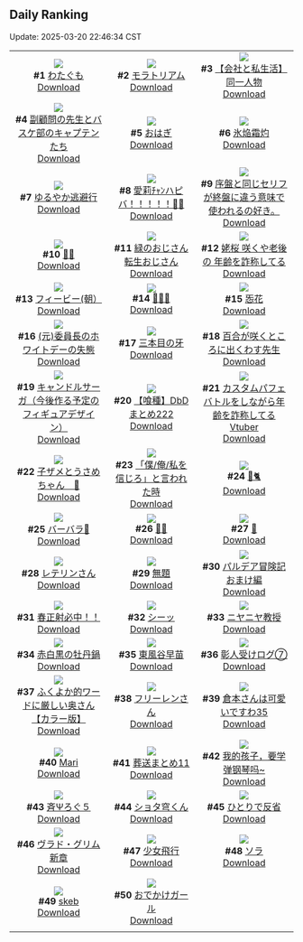 ## Daily Ranking
Update: 2025-03-20 22:46:34 CST

|      |      |      |
| :----: | :----: | :----: |
| ![](https://i.pixiv.re/c/240x480/img-master/img/2025/03/18/00/00/02/128327182_p0_master1200.jpg)<br>**#1** [わたぐも](https://www.pixiv.net/artworks/128327182)<br>[Download](https://i.pixiv.re/img-original/img/2025/03/18/00/00/02/128327182_p0.jpg) | ![](https://i.pixiv.re/c/240x480/img-master/img/2025/03/18/00/00/01/128327174_p0_master1200.jpg)<br>**#2** [モラトリアム](https://www.pixiv.net/artworks/128327174)<br>[Download](https://i.pixiv.re/img-original/img/2025/03/18/00/00/01/128327174_p0.jpg) | ![](https://i.pixiv.re/c/240x480/img-master/img/2025/03/18/12/00/19/128339916_p0_master1200.jpg)<br>**#3** [【会社と私生活】同一人物](https://www.pixiv.net/artworks/128339916)<br>[Download](https://i.pixiv.re/img-original/img/2025/03/18/12/00/19/128339916_p0.jpg) |
| ![](https://i.pixiv.re/c/240x480/img-master/img/2025/03/18/20/41/37/128351924_p0_master1200.jpg)<br>**#4** [副顧問の先生とバスケ部のキャプテンたち](https://www.pixiv.net/artworks/128351924)<br>[Download](https://i.pixiv.re/img-original/img/2025/03/18/20/41/37/128351924_p0.jpg) | ![](https://i.pixiv.re/c/240x480/img-master/img/2025/03/18/20/30/01/128351508_p0_master1200.jpg)<br>**#5** [おはぎ](https://www.pixiv.net/artworks/128351508)<br>[Download](https://i.pixiv.re/img-original/img/2025/03/18/20/30/01/128351508_p0.png) | ![](https://i.pixiv.re/c/240x480/img-master/img/2025/03/19/00/00/22/128359794_p0_master1200.jpg)<br>**#6** [氷焔霜灼](https://www.pixiv.net/artworks/128359794)<br>[Download](https://i.pixiv.re/img-original/img/2025/03/19/00/00/22/128359794_p0.jpg) |
| ![](https://i.pixiv.re/c/240x480/img-master/img/2025/03/18/16/44/32/128345038_p0_master1200.jpg)<br>**#7** [ゆるやか逃避行](https://www.pixiv.net/artworks/128345038)<br>[Download](https://i.pixiv.re/img-original/img/2025/03/18/16/44/32/128345038_p0.jpg) | ![](https://i.pixiv.re/c/240x480/img-master/img/2025/03/19/00/00/05/128359689_p0_master1200.jpg)<br>**#8** [愛莉ﾁｬﾝハピバ！！！！！🎂🎉](https://www.pixiv.net/artworks/128359689)<br>[Download](https://i.pixiv.re/img-original/img/2025/03/19/00/00/05/128359689_p0.jpg) | ![](https://i.pixiv.re/c/240x480/img-master/img/2025/03/19/21/37/39/128382663_p0_master1200.jpg)<br>**#9** [序盤と同じセリフが終盤に違う意味で使われるの好き。](https://www.pixiv.net/artworks/128382663)<br>[Download](https://i.pixiv.re/img-original/img/2025/03/19/21/37/39/128382663_p0.jpg) |
| ![](https://i.pixiv.re/c/240x480/img-master/img/2025/03/18/00/00/12/128327253_p0_master1200.jpg)<br>**#10** [🤍💜](https://www.pixiv.net/artworks/128327253)<br>[Download](https://i.pixiv.re/img-original/img/2025/03/18/00/00/12/128327253_p0.png) | ![](https://i.pixiv.re/c/240x480/img-master/img/2025/03/18/23/21/46/128358205_p0_master1200.jpg)<br>**#11** [緑のおじさん転生おじさん](https://www.pixiv.net/artworks/128358205)<br>[Download](https://i.pixiv.re/img-original/img/2025/03/18/23/21/46/128358205_p0.jpg) | ![](https://i.pixiv.re/c/240x480/img-master/img/2025/03/18/21/00/25/128352644_p0_master1200.jpg)<br>**#12** [姥桜 咲くや老後の 年齢を詐称してる](https://www.pixiv.net/artworks/128352644)<br>[Download](https://i.pixiv.re/img-original/img/2025/03/18/21/00/25/128352644_p0.png) |
| ![](https://i.pixiv.re/c/240x480/img-master/img/2025/03/18/00/00/10/128327233_p0_master1200.jpg)<br>**#13** [フィービー(朝）](https://www.pixiv.net/artworks/128327233)<br>[Download](https://i.pixiv.re/img-original/img/2025/03/18/00/00/10/128327233_p0.jpg) | ![](https://i.pixiv.re/c/240x480/img-master/img/2025/03/19/00/09/38/128360429_p0_master1200.jpg)<br>**#14** [💚🤍🫧](https://www.pixiv.net/artworks/128360429)<br>[Download](https://i.pixiv.re/img-original/img/2025/03/19/00/09/38/128360429_p0.png) | ![](https://i.pixiv.re/c/240x480/img-master/img/2025/03/19/20/32/27/128361198_p0_master1200.jpg)<br>**#15** [㤅花](https://www.pixiv.net/artworks/128361198)<br>[Download](https://i.pixiv.re/img-original/img/2025/03/19/20/32/27/128361198_p0.png) |
| ![](https://i.pixiv.re/c/240x480/img-master/img/2025/03/19/17/58/06/128379487_p0_master1200.jpg)<br>**#16** [(元)委員長のホワイトデーの失態](https://www.pixiv.net/artworks/128379487)<br>[Download](https://i.pixiv.re/img-original/img/2025/03/19/17/58/06/128379487_p0.jpg) | ![](https://i.pixiv.re/c/240x480/img-master/img/2025/03/19/00/00/18/128359772_p0_master1200.jpg)<br>**#17** [三本目の牙](https://www.pixiv.net/artworks/128359772)<br>[Download](https://i.pixiv.re/img-original/img/2025/03/19/00/00/18/128359772_p0.jpg) | ![](https://i.pixiv.re/c/240x480/img-master/img/2025/03/19/21/09/06/128385776_p0_master1200.jpg)<br>**#18** [百合が咲くところに出くわす先生](https://www.pixiv.net/artworks/128385776)<br>[Download](https://i.pixiv.re/img-original/img/2025/03/19/21/09/06/128385776_p0.jpg) |
| ![](https://i.pixiv.re/c/240x480/img-master/img/2025/03/19/00/00/26/128359809_p0_master1200.jpg)<br>**#19** [キャンドルサーガ（今後作る予定のフィギュアデザイン）](https://www.pixiv.net/artworks/128359809)<br>[Download](https://i.pixiv.re/img-original/img/2025/03/19/00/00/26/128359809_p0.jpg) | ![](https://i.pixiv.re/c/240x480/img-master/img/2025/03/20/18/14/53/128378713_p0_master1200.jpg)<br>**#20** [【喰種】DbDまとめ222](https://www.pixiv.net/artworks/128378713)<br>[Download](https://i.pixiv.re/img-original/img/2025/03/20/18/14/53/128378713_p0.png) | ![](https://i.pixiv.re/c/240x480/img-master/img/2025/03/19/21/04/00/128385586_p0_master1200.jpg)<br>**#21** [カスタムパフェバトルをしながら年齢を詐称してるVtuber](https://www.pixiv.net/artworks/128385586)<br>[Download](https://i.pixiv.re/img-original/img/2025/03/19/21/04/00/128385586_p0.png) |
| ![](https://i.pixiv.re/c/240x480/img-master/img/2025/03/18/00/40/23/128329075_p0_master1200.jpg)<br>**#22** [子ザメとうさめちゃん　🤧](https://www.pixiv.net/artworks/128329075)<br>[Download](https://i.pixiv.re/img-original/img/2025/03/18/00/40/23/128329075_p0.jpg) | ![](https://i.pixiv.re/c/240x480/img-master/img/2025/03/18/01/02/02/128329777_p0_master1200.jpg)<br>**#23** [「僕/俺/私を信じろ」と言われた時](https://www.pixiv.net/artworks/128329777)<br>[Download](https://i.pixiv.re/img-original/img/2025/03/18/01/02/02/128329777_p0.jpg) | ![](https://i.pixiv.re/c/240x480/img-master/img/2025/03/18/00/12/29/128328091_p0_master1200.jpg)<br>**#24** [🦊🐈](https://www.pixiv.net/artworks/128328091)<br>[Download](https://i.pixiv.re/img-original/img/2025/03/18/00/12/29/128328091_p0.jpg) |
| ![](https://i.pixiv.re/c/240x480/img-master/img/2025/03/18/01/02/39/128329796_p0_master1200.jpg)<br>**#25** [バーバラ🎨](https://www.pixiv.net/artworks/128329796)<br>[Download](https://i.pixiv.re/img-original/img/2025/03/18/01/02/39/128329796_p0.jpg) | ![](https://i.pixiv.re/c/240x480/img-master/img/2025/03/19/00/00/11/128359728_p0_master1200.jpg)<br>**#26** [🤍🩵](https://www.pixiv.net/artworks/128359728)<br>[Download](https://i.pixiv.re/img-original/img/2025/03/19/00/00/11/128359728_p0.png) | ![](https://i.pixiv.re/c/240x480/img-master/img/2025/03/19/01/41/06/128363319_p0_master1200.jpg)<br>**#27** [💛](https://www.pixiv.net/artworks/128363319)<br>[Download](https://i.pixiv.re/img-original/img/2025/03/19/01/41/06/128363319_p0.jpg) |
| ![](https://i.pixiv.re/c/240x480/img-master/img/2025/03/19/16/58/50/128378150_p0_master1200.jpg)<br>**#28** [レテリンさん](https://www.pixiv.net/artworks/128378150)<br>[Download](https://i.pixiv.re/img-original/img/2025/03/19/16/58/50/128378150_p0.png) | ![](https://i.pixiv.re/c/240x480/img-master/img/2025/03/18/00/16/05/128328228_p0_master1200.jpg)<br>**#29** [無題](https://www.pixiv.net/artworks/128328228)<br>[Download](https://i.pixiv.re/img-original/img/2025/03/18/00/16/05/128328228_p0.png) | ![](https://i.pixiv.re/c/240x480/img-master/img/2025/03/18/21/48/18/128354471_p0_master1200.jpg)<br>**#30** [パルデア冒険記 おまけ編](https://www.pixiv.net/artworks/128354471)<br>[Download](https://i.pixiv.re/img-original/img/2025/03/18/21/48/18/128354471_p0.jpg) |
| ![](https://i.pixiv.re/c/240x480/img-master/img/2025/03/18/21/08/36/128352995_p0_master1200.jpg)<br>**#31** [春正射必中！！](https://www.pixiv.net/artworks/128352995)<br>[Download](https://i.pixiv.re/img-original/img/2025/03/18/21/08/36/128352995_p0.jpg) | ![](https://i.pixiv.re/c/240x480/img-master/img/2025/03/19/00/30/04/128361196_p0_master1200.jpg)<br>**#32** [シーッ](https://www.pixiv.net/artworks/128361196)<br>[Download](https://i.pixiv.re/img-original/img/2025/03/19/00/30/04/128361196_p0.jpg) | ![](https://i.pixiv.re/c/240x480/img-master/img/2025/03/18/17/38/12/128346197_p0_master1200.jpg)<br>**#33** [ニヤニヤ教授](https://www.pixiv.net/artworks/128346197)<br>[Download](https://i.pixiv.re/img-original/img/2025/03/18/17/38/12/128346197_p0.png) |
| ![](https://i.pixiv.re/c/240x480/img-master/img/2025/03/18/19/17/06/128349170_p0_master1200.jpg)<br>**#34** [赤白黒の牡丹鍋](https://www.pixiv.net/artworks/128349170)<br>[Download](https://i.pixiv.re/img-original/img/2025/03/18/19/17/06/128349170_p0.jpg) | ![](https://i.pixiv.re/c/240x480/img-master/img/2025/03/18/00/36/32/128328956_p0_master1200.jpg)<br>**#35** [東風谷早苗](https://www.pixiv.net/artworks/128328956)<br>[Download](https://i.pixiv.re/img-original/img/2025/03/18/00/36/32/128328956_p0.jpg) | ![](https://i.pixiv.re/c/240x480/img-master/img/2025/03/18/20/46/46/128352096_p0_master1200.jpg)<br>**#36** [彰人受けログ⑦](https://www.pixiv.net/artworks/128352096)<br>[Download](https://i.pixiv.re/img-original/img/2025/03/18/20/46/46/128352096_p0.jpg) |
| ![](https://i.pixiv.re/c/240x480/img-master/img/2025/03/18/00/03/09/128327596_p0_master1200.jpg)<br>**#37** [ふくよか的ワードに厳しい奥さん【カラー版】](https://www.pixiv.net/artworks/128327596)<br>[Download](https://i.pixiv.re/img-original/img/2025/03/18/00/03/09/128327596_p0.jpg) | ![](https://i.pixiv.re/c/240x480/img-master/img/2025/03/19/00/04/57/128360200_p0_master1200.jpg)<br>**#38** [フリーレンさん](https://www.pixiv.net/artworks/128360200)<br>[Download](https://i.pixiv.re/img-original/img/2025/03/19/00/04/57/128360200_p0.png) | ![](https://i.pixiv.re/c/240x480/img-master/img/2025/03/18/10/56/31/128338784_p0_master1200.jpg)<br>**#39** [倉本さんは可愛いですわ35](https://www.pixiv.net/artworks/128338784)<br>[Download](https://i.pixiv.re/img-original/img/2025/03/18/10/56/31/128338784_p0.jpg) |
| ![](https://i.pixiv.re/c/240x480/img-master/img/2025/03/18/00/07/19/128327870_p0_master1200.jpg)<br>**#40** [Mari](https://www.pixiv.net/artworks/128327870)<br>[Download](https://i.pixiv.re/img-original/img/2025/03/18/00/07/19/128327870_p0.png) | ![](https://i.pixiv.re/c/240x480/img-master/img/2025/03/18/20/01/55/128350665_p0_master1200.jpg)<br>**#41** [葬送まとめ11](https://www.pixiv.net/artworks/128350665)<br>[Download](https://i.pixiv.re/img-original/img/2025/03/18/20/01/55/128350665_p0.jpg) | ![](https://i.pixiv.re/c/240x480/img-master/img/2025/03/18/17/00/42/128345446_p0_master1200.jpg)<br>**#42** [我的孩子，要学弹钢琴吗~](https://www.pixiv.net/artworks/128345446)<br>[Download](https://i.pixiv.re/img-original/img/2025/03/18/17/00/42/128345446_p0.jpg) |
| ![](https://i.pixiv.re/c/240x480/img-master/img/2025/03/19/08/56/05/128361364_p0_master1200.jpg)<br>**#43** [斉Ψろぐ５](https://www.pixiv.net/artworks/128361364)<br>[Download](https://i.pixiv.re/img-original/img/2025/03/19/08/56/05/128361364_p0.jpg) | ![](https://i.pixiv.re/c/240x480/img-master/img/2025/03/18/20/08/48/128350889_p0_master1200.jpg)<br>**#44** [ショタ穹くん](https://www.pixiv.net/artworks/128350889)<br>[Download](https://i.pixiv.re/img-original/img/2025/03/18/20/08/48/128350889_p0.png) | ![](https://i.pixiv.re/c/240x480/img-master/img/2025/03/18/17/11/24/128345663_p0_master1200.jpg)<br>**#45** [ひとりで反省](https://www.pixiv.net/artworks/128345663)<br>[Download](https://i.pixiv.re/img-original/img/2025/03/18/17/11/24/128345663_p0.jpg) |
| ![](https://i.pixiv.re/c/240x480/img-master/img/2025/03/20/23/18/59/128363976_p0_master1200.jpg)<br>**#46** [ヴラド・グリム新章](https://www.pixiv.net/artworks/128363976)<br>[Download](https://i.pixiv.re/img-original/img/2025/03/20/23/18/59/128363976_p0.jpg) | ![](https://i.pixiv.re/c/240x480/img-master/img/2025/03/19/14/31/14/128375285_p0_master1200.jpg)<br>**#47** [少女飛行](https://www.pixiv.net/artworks/128375285)<br>[Download](https://i.pixiv.re/img-original/img/2025/03/19/14/31/14/128375285_p0.jpg) | ![](https://i.pixiv.re/c/240x480/img-master/img/2025/03/18/00/21/06/128328405_p0_master1200.jpg)<br>**#48** [ソラ](https://www.pixiv.net/artworks/128328405)<br>[Download](https://i.pixiv.re/img-original/img/2025/03/18/00/21/06/128328405_p0.jpg) |
| ![](https://i.pixiv.re/c/240x480/img-master/img/2025/03/19/00/12/00/128360533_p0_master1200.jpg)<br>**#49** [skeb](https://www.pixiv.net/artworks/128360533)<br>[Download](https://i.pixiv.re/img-original/img/2025/03/19/00/12/00/128360533_p0.png) | ![](https://i.pixiv.re/c/240x480/img-master/img/2025/03/18/20/26/42/128351392_p0_master1200.jpg)<br>**#50** [おでかけガール](https://www.pixiv.net/artworks/128351392)<br>[Download](https://i.pixiv.re/img-original/img/2025/03/18/20/26/42/128351392_p0.png) |
|      |
